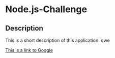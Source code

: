 # Node.js-Challenge
## Description

This is a short description of this application: qwe
    
[This is a link to Google](https://www.google.com)